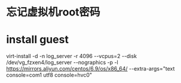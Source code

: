 # 忘记虚拟机root密码

# install guest

virt-install -d -n log_server -r 4096 --vcpus=2 --disk /dev/vg_fzxen4/log_server --nographics -p -l https://mirrors.aliyun.com/centos/6.9/os/x86_64/ --extra-args="text console=com1 utf8 console=hvc0"
